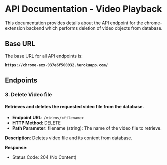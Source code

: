# API Documentation - Video Playback

This documentation provides details about the API endpoint for the chrome-extension backend which performs deletion of video objects from database.

## Base URL

The base URL for all API endpoints is:

**`https://chrome-exx-937e6f500932.herokuapp.com/`**

## Endpoints

### 3. Delete Video file

#### Retrieves and deletes the requested video file from the database.

- **Endpoint URL**: `/videos/<filename>`
- **HTTP Method**: DELETE
- **Path Parameter**: filename (string): The name of the video file to retrieve.

**Description**: Deletes video file and its content from database.

**Response**:

- Status Code: 204 (No Content)
